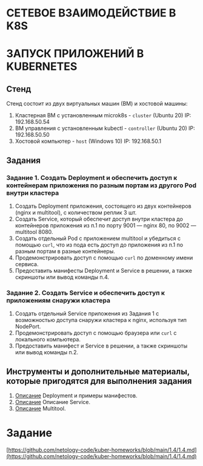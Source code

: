# СЕТЕВОЕ ВЗАИМОДЕЙСТВИЕ В K8S

# ЗАПУСК ПРИЛОЖЕНИЙ В KUBERNETES

## Стенд

Стенд состоит из двух виртуальных машин (ВМ) и хостовой машины:
1. Кластерная ВМ с установленным microk8s - `cluster` (Ubuntu 20) IP: 192.168.50.54
2. ВМ управления с установленным kubectl - `controller` (Ubuntu 20) IP: 192.168.50.50
3. Хостовой компьютер - `host` (Windows 10) IP: 192.168.50.1

## Задания

### Задание 1. Создать Deployment и обеспечить доступ к контейнерам приложения по разным портам из другого Pod внутри кластера

1. Создать Deployment приложения, состоящего из двух контейнеров (nginx и multitool), с количеством реплик 3 шт.
2. Создать Service, который обеспечит доступ внутри кластера до контейнеров приложения из п.1 по порту 9001 — nginx 80, по 9002 — multitool 8080.
3. Создать отдельный Pod с приложением multitool и убедиться с помощью `curl`, что из пода есть доступ до приложения из п.1 по разным портам в разные контейнеры.
4. Продемонстрировать доступ с помощью `curl` по доменному имени сервиса.
5. Предоставить манифесты Deployment и Service в решении, а также скриншоты или вывод команды п.4.



### Задание 2. Создать Service и обеспечить доступ к приложениям снаружи кластера

1. Создать отдельный Service приложения из Задания 1 с возможностью доступа снаружи кластера к nginx, используя тип NodePort.
2. Продемонстрировать доступ с помощью браузера или `curl` с локального компьютера.
3. Предоставить манифест и Service в решении, а также скриншоты или вывод команды п.2.




## Инструменты и дополнительные материалы, которые пригодятся для выполнения задания

1. [Описание](https://kubernetes.io/docs/concepts/workloads/controllers/deployment/) Deployment и примеры манифестов.
2. [Описание](https://kubernetes.io/docs/concepts/services-networking/service/) Описание Service.
3. [Описание](https://github.com/wbitt/Network-MultiTool) Multitool.



# Задание

[https://github.com/netology-code/kuber-homeworks/blob/main/1.4/1.4.md](https://github.com/netology-code/kuber-homeworks/blob/main/1.4/1.4.md)
